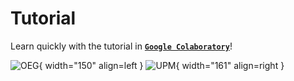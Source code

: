 # Tutorial

Learn quickly with the tutorial in **[`Google Colaboratory`](https://colab.research.google.com/drive/1ByFx_NOEfTZeaJ1Wtw3UwTH3H3-Sye2O?usp=sharing)**!

![OEG](assets/logo-oeg.png){ width="150" align=left } ![UPM](assets/logo-upm.png){ width="161" align=right }
